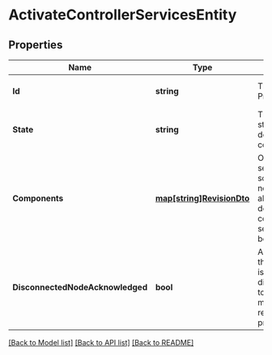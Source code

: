 # ActivateControllerServicesEntity

## Properties
Name | Type | Description | Notes
------------ | ------------- | ------------- | -------------
**Id** | **string** | The id of the ProcessGroup | [optional] [default to null]
**State** | **string** | The desired state of the descendant components | [optional] [default to null]
**Components** | [**map[string]RevisionDto**](RevisionDTO.md) | Optional services to schedule. If not specified, all authorized descendant controller services will be used. | [optional] [default to null]
**DisconnectedNodeAcknowledged** | **bool** | Acknowledges that this node is disconnected to allow for mutable requests to proceed. | [optional] [default to null]

[[Back to Model list]](../pkg/nifi/README.md#documentation-for-models) [[Back to API list]](../pkg/nifi/README.md#documentation-for-api-endpoints) [[Back to README]](../pkg/nifi/README.md)


